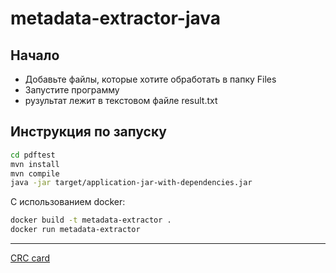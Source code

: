 # metadata-extractor-java
## Начало
* Добавьте файлы, которые хотите обработать в папку Files
* Запустите программу
* рузультат лежит в текстовом файле result.txt
## Инструкция по запуску
```bash
cd pdftest
mvn install
mvn compile
java -jar target/application-jar-with-dependencies.jar

```
С использованием docker:
```bash
docker build -t metadata-extractor .
docker run metadata-extractor
```
----

[CRC card](CRC-cards.md)
